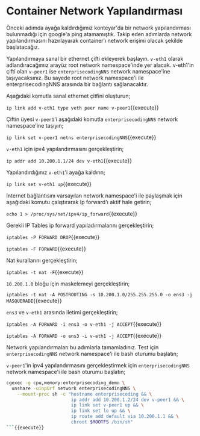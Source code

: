 # Container Network Yapılandırması

Önceki adımda ayağa kaldırdığımız konteyar'da bir network yapılandırması bulunmadığı için google'a ping atamamıştık. Takip eden adımlarda network yapılandırmasını hazırlayarak container'ı network erişimi olacak şekilde başlatacağız.

Yapılandırmaya sanal bir ethernet çifti ekleyerek başlayın. `v-eth1` olarak adlandıracağımız arayüz root network namespace'inde yer alacak. v-eth1'in çifti olan `v-peer1` ise `enterprisecodingNNS` network namespace'ine taşıyacaksınız. Bu sayede root network namespace'i ile enterprisecodingNNS arasında bir bağlantı sağlanacaktır.

Aşağıdaki komutla sanal ethernet çitfini oluşturun;

`ip link add v-eth1 type veth peer name v-peer1`{{execute}}

Çiftin üyesi `v-peer1`'i aşağıdaki komutla `enterprisecodingNNS` network namespace'ine taşıyın;

`ip link set v-peer1 netns enterprisecodingNNS`{{execute}}

`v-eth1` için ipv4 yapılandırmasını gerçekleştirin;

`ip addr add 10.200.1.1/24 dev v-eth1`{{execute}}

Yapılandırdığınız `v-eth1`'i ayağa kaldırın;

`ip link set v-eth1 up`{{execute}}

Internet bağlantısını varsayılan network namespace'i ile paylaşmak için aşağıdaki komutu çalıştırarak Ip forward'ı aktif hale getirin;

`echo 1 > /proc/sys/net/ipv4/ip_forward`{{execute}}

Gerekli IP Tables ip forward yapıladırmalarını gerçekleştirin;

`iptables -P FORWARD DROP`{{execute}}

`iptables -F FORWARD`{{execute}}

Nat kurallarını gerçekleştirin;

`iptables -t nat -F`{{execute}}

`10.200.1.0` bloğu için maskelemeyi gerçekleştirin;

`iptables -t nat -A POSTROUTING -s 10.200.1.0/255.255.255.0 -o ens3 -j MASQUERADE`{{execute}}

`ens3` ve `v-eth1` arasında iletimi gerçekleştirin;

`iptables -A FORWARD -i ens3 -o v-eth1 -j ACCEPT`{{execute}}

`iptables -A FORWARD -o ens3 -i v-eth1 -j ACCEPT`{{execute}}

Network yapılandırmaları bu adımlarla tamamladınız. Test için `enterprisecodingNNS` network namespace'i ile bash oturumu başlatın;

`v-peer1`'in ipv4 yapılandırmasını gerçekleştirmek için `enterprisecodingNNS` network namespace'i ile bash oturumu başlatın;

```bash
cgexec -g cpu,memory:enterprisecoding_demo \
  unshare -uinpUrf network enterprisecodingNNS \
    --mount-proc sh -c "hostname enterprisecoding && \
                        ip addr add 10.200.1.2/24 dev v-peer1 && \
                        ip link set v-peer1 up && \
                        ip link set lo up && \
                        ip route add default via 10.200.1.1 && \
                        chroot $ROOTFS /bin/sh"
```{{execute}}
